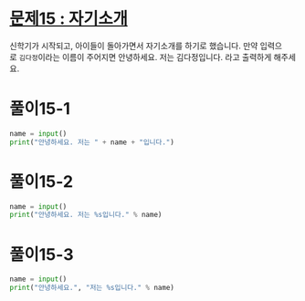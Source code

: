 # [문제15 : 자기소개](https://www.notion.so/15-c9945a98393f48a081ef43be544e884f)

신학기가 시작되고, 아이들이 돌아가면서 자기소개를 하기로 했습니다.
만약 입력으로 `김다정`이라는 이름이 주어지면
    안녕하세요. 저는 김다정입니다.
라고 출력하게 해주세요.

# 풀이15-1
``` python
name = input()
print("안녕하세요. 저는 " + name + "입니다.")
```

# 풀이15-2
``` python
name = input()
print("안녕하세요. 저는 %s입니다." % name)
```

# 풀이15-3
``` python
name = input()
print("안녕하세요.", "저는 %s입니다." % name)
```
